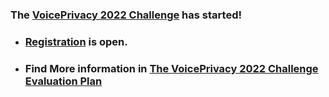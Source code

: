 ### The [VoicePrivacy 2022 Challenge](https://www.voiceprivacychallenge.org/) has started!

- ### [Registration](https://www.voiceprivacychallenge.org/participate/#registration) is open. ###
- ### Find More information in [The VoicePrivacy 2022 Challenge Evaluation Plan](https://www.voiceprivacychallenge.org/vp2020/docs/VoicePrivacy_2022_Eval_Plan_v1.0.pdf) ###


<!--
**Voice-Privacy-Challenge/Voice-Privacy-Challenge** is a ✨ _special_ ✨ repository because its `README.md` (this file) appears on your GitHub profile.
